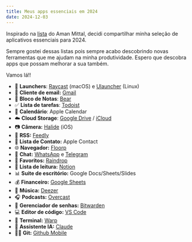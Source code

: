 ```yaml
---
title: Meus apps essenciais em 2024
date: 2024-12-03
---
```


Inspirado na [lista](https://amanhimself.dev/blog/default-apps-2024/) do Aman Mittal, decidi compartilhar minha seleção de aplicativos essenciais para 2024.

Sempre gostei dessas listas pois sempre acabo descobrindo novas ferramentas que me ajudam na minha produtividade. Espero que descobra apps que possam melhorar a sua também.

Vamos lá!!

- 🚀 **Launchers**: [Raycast](https://www.raycast.com/) (macOS) e [Ulauncher](https://ulauncher.io/) (Linux)
- 📧 **Cliente de email:** [Gmail](https://gmail.com)
- 📝 **Bloco de Notas**: [Bear](https://bear.app/)
- ✅ **Lista de tarefas**: [Todoist](https://todoist.com/pt-BR)
- 📅 **Calendário**: Apple Calendar
- ☁️ **Cloud Storage**: [Google Drive](https://www.google.com/intl/pt-PT/drive/) / [iCloud](https://www.icloud.com/)
- 📷 **Câmera:** [Halide](https://halide.cam/) (iOS)
- 📰 **RSS:** [Feedly](https://feedly.com/)
- 👥 **Lista de Contato:** Apple Contact
- 🌐 **Navegador:** [Floorp](https://floorp.app/en)
- 💬 **Chat:** [WhatsApp](https://whatsapp.com/) e [Telegram](https://telegram.org/)
- 🔖 **Favoritos:** [Raindrop](https://raindrop.io/)
- 📖 **Lista de leitura:** [Notion](https://www.notion.so/)
- 📊 **Suite de escritório:** Google Docs/Sheets/Slides
- 💰 **Financeiro:** [Google Sheets](https://www.google.com/sheets/about/)
- 🎵 **Música:** [Deezer](https://www.deezer.com/)
- 🎧 **Podcasts:** [Overcast](https://overcast.fm/)
- 🔐 **Gerenciador de senhas:** [Bitwarden](https://bitwarden.com/)
- 💻 **Editor de código:** [VS Code](https://code.visualstudio.com/)
- 💬 **Terminal:** [Warp](https://www.warp.dev/)
- 🤖 **Assistente IA:** [Claude](https://claude.ai/login)
- 👨‍💻 **Git:** [Github Mobile](https://github.com/mobile)

